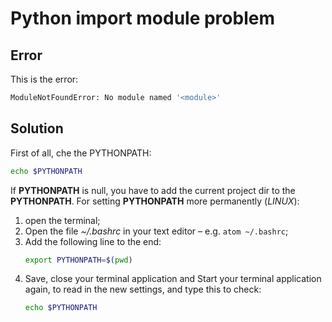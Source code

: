 # Python import module problem
## Error
This is the error:
```bash
ModuleNotFoundError: No module named '<module>'
```

## Solution
First of all, che the PYTHONPATH:
```bash
echo $PYTHONPATH
```

If **PYTHONPATH** is null, you have to add the current project dir to the **PYTHONPATH**.
For setting **PYTHONPATH** more permanently (*LINUX*):
1. open the terminal;
2. Open the file *~/.bashrc* in your text editor – e.g. ```atom ~/.bashrc```;
3. Add the following line to the end:
    ```bash
    export PYTHONPATH=$(pwd)
    ```
4. Save, close your terminal application and Start your terminal application again, to read in the new settings, and type this to check:
    ```bash
    echo $PYTHONPATH
    ```


